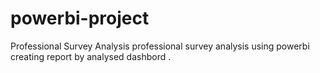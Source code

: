 # powerbi-project
Professional Survey Analysis
professional survey analysis using powerbi
creating report by analysed dashbord
.
